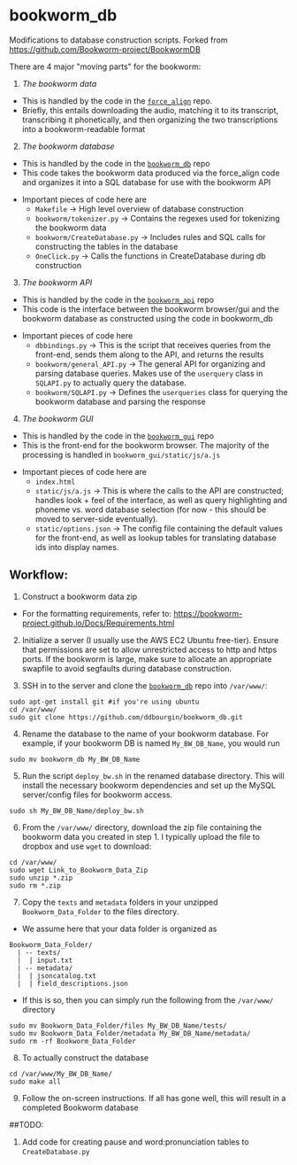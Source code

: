 # bookworm_db
Modifications to database construction scripts. Forked from https://github.com/Bookworm-project/BookwormDB

There are 4 major "moving parts" for the bookworm:

1. *The bookworm data*
  - This is handled by the code in the [`force_align`](https://github.com/ddbourgin/force_align) repo. 
  - Briefly, this entails downloading the audio, matching it to its transcript, transcribing it phonetically, and then organizing the two transcriptions into a bookworm-readable format

2. *The bookworm database*
  - This is handled by the code in the [`bookworm_db`](https://github.com/ddbourgin/bookworm_db) repo
  - This code takes the bookworm data produced via the force_align code and organizes it into a SQL database for use with the bookworm API
  * Important pieces of code here are
    - `Makefile`                      -> High level overview of database construction
    - `bookworm/tokenizer.py`         -> Contains the regexes used for tokenizing the bookworm data
    - `bookworm/CreateDatabase.py`    -> Includes rules and SQL calls for constructing the tables in the database
    - `OneClick.py`                   -> Calls the functions in CreateDatabase during db construction

3. *The bookworm API*
  - This is handled by the code in the [`bookworm_api`](https://github.com/ddbourgin/bookworm_api) repo
  - This code is the interface between the bookworm browser/gui and the bookworm database as constructed using the code in bookworm_db
  * Important pieces of code here
    - `dbbindings.py`                 -> This is the script that receives queries from the front-end, sends them along to the API, and returns the results
    - `bookworm/general_API.py`       -> The general API for organizing and parsing database queries. Makes use of the `userquery` class in `SQLAPI.py` to actually query the database.
    - `bookworm/SQLAPI.py`            -> Defines the `userqueries` class for querying the bookworm database and parsing the response

4. *The bookworm GUI*
  - This is handled by the code in the [`bookworm_gui`](https://github.com/ddbourgin/bookworm_gui) repo
  - This is the front-end for the bookworm browser. The majority of the processing is handled in `bookworm_gui/static/js/a.js`
  * Important pieces of code here are
    - `index.html`
    - `static/js/a.js`        -> This is where the calls to the API are constructed; handles look + feel of the interface, as well as query highlighting and phoneme vs. word database selection (for now - this should be moved to server-side eventually).
    - `static/options.json`   -> The config file containing the default values for the front-end, as well as lookup tables for translating database ids into display names.


## Workflow:
1. Construct a bookworm data zip
  - For the formatting requirements, refer to: https://bookworm-project.github.io/Docs/Requirements.html

2. Initialize a server (I usually use the AWS EC2 Ubuntu free-tier). Ensure that permissions are set to allow unrestricted access to http and https ports. If the bookworm is large, make sure to allocate an appropriate swapfile to avoid segfaults during database construction.

3. SSH in to the server and clone the [`bookworm_db`](https://github.com/ddbourgin/bookworm_db) repo into `/var/www/`:
  ```shell
  sudo apt-get install git #if you're using ubuntu
  cd /var/www/
  sudo git clone https://github.com/ddbourgin/bookworm_db.git
  ```
4. Rename the database to the name of your bookworm database. For example, if your bookworm DB is named `My_BW_DB_Name`, you would run 
  ```shell
  sudo mv bookworm_db My_BW_DB_Name
  ```

5. Run the script `deploy_bw.sh` in the renamed database directory. This will install the necessary bookworm dependencies and set up the MySQL server/config files for bookworm access.
  ```shell
  sudo sh My_BW_DB_Name/deploy_bw.sh
  ```

6. From the `/var/www/` directory, download the zip file containing the bookworm data you created in step 1. I typically upload the file to dropbox and use `wget` to download:
  ```shell
  cd /var/www/
  sudo wget Link_to_Bookworm_Data_Zip
  sudo unzip *.zip
  sudo rm *.zip
  ```
7. Copy the `texts` and `metadata` folders in your unzipped `Bookworm_Data_Folder` to the files directory. 
  - We assume here that your data folder is organized as
  ```
  Bookworm_Data_Folder/
    | -- texts/
    |  | input.txt
    | -- metadata/
    |  | jsoncatalog.txt
    |  | field_descriptions.json
  ```
  - If this is so, then you can simply run the following from the `/var/www/` directory
  ```shell
  sudo mv Bookworm_Data_Folder/files My_BW_DB_Name/tests/
  sudo mv Bookworm_Data_Folder/metadata My_BW_DB_Name/metadata/
  sudo rm -rf Bookworm_Data_Folder
  ```
8. To actually construct the database
```shell
cd /var/www/My_BW_DB_Name/
sudo make all
```
9. Follow the on-screen instructions. If all has gone well, this will result in a completed Bookworm database

##TODO:
1. Add code for creating pause and word:pronunciation tables to `CreateDatabase.py`
